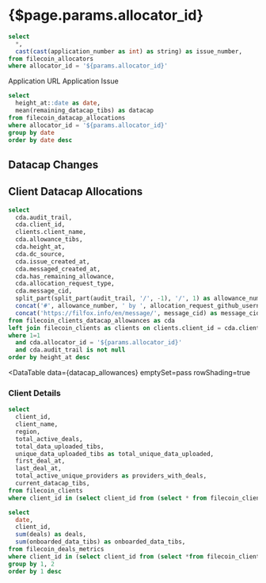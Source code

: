 # {$page.params.allocator_id}

```sql filtered_allocator_info
select
  *,
  cast(cast(application_number as int) as string) as issue_number,
from filecoin_allocators
where allocator_id = '${params.allocator_id}'
```

<Grid cols=2>

<BigLink href='{fmt(filtered_allocator_info[0].application_url)}'>
  Application URL
</BigLink>

<BigLink href='https://github.com/filecoin-project/notary-governance/issues/{fmt(filtered_allocator_info[0].issue_number)}'>
  Application Issue
</BigLink>

</Grid>

<Grid cols=4>

<BigValue
  data={filtered_allocator_info}
  value=allocator_name
  title="Name"
/>

<BigValue
  data={filtered_allocator_info}
  value=allocator_organization_name
  title="Organization"
/>

<BigValue
  data={filtered_allocator_info}
  value=is_multisig
  title="Is Multisig?"
/>

<BigValue
  data={filtered_allocator_info}
  value=allocator_address
  title="Address"
/>

<BigValue
  data={filtered_allocator_info}
  value=allocator_eth_address
  title="ETH Address"
/>

<BigValue
  data={filtered_allocator_info}
  value=initial_allowance_tibs
  title="Initial Allowance (TiBs)"
/>

<BigValue
  data={filtered_allocator_info}
  value=current_allowance_tibs
  title="Current Allowance (TiBs)"
/>

<BigValue
  data={filtered_allocator_info}
  value=remaining_datacap_tibs
  title="Reported Remaining (TiBs)"
/>

<BigValue
  data={filtered_allocator_info}
  value=created_at
  title="Created At"
/>

<BigValue
  data={filtered_allocator_info}
  value=verified_clients_count
  title="Verified Clients"
/>

<BigValue
  data={filtered_allocator_info}
  value=received_datacap_change_tibs
  title="Received Datacap Change (TiBs)"
/>

<BigValue
  data={filtered_allocator_info}
  value=received_datacap_change_90d_tibs
  title="Received Change 90d (TiBs)"
/>

<BigValue
  data={filtered_allocator_info}
  value=datacap_source
  title="Datacap Source"
/>

<BigValue
  data={filtered_allocator_info}
  value=audit_status
  title="Audit Status"
/>

<BigValue
  data={filtered_allocator_info}
  value=is_virtual
  title="Virtual?"
/>

<BigValue
  data={filtered_allocator_info}
  value=is_meta_allocator
  title="Meta Allocator?"
/>

<BigValue
  data={filtered_allocator_info}
  value=message_created_at
  title="Message Created At"
/>

<BigValue
  data={filtered_allocator_info}
  value=metapathway_type
/>

<BigValue
  data={filtered_allocator_info}
  value=associated_org_addresses
/>

<BigValue
  data={filtered_allocator_info}
  value=is_standardized
/>

<BigValue
  data={filtered_allocator_info}
  value=number_of_target_clients
/>

<BigValue
  data={filtered_allocator_info}
  value=minimum_required_storage_povider_replication
/>

<BigValue
  data={filtered_allocator_info}
  value=minimum_required_replicas
/>

<BigValue
  data={filtered_allocator_info}
  value=tooling
/>

<BigValue
  data={filtered_allocator_info}
  value=12m_requested
/>

<BigValue
  data={filtered_allocator_info}
  value=github_handle
/>

<BigValue
  data={filtered_allocator_info}
  value=pathway_addresses_msig
/>

</Grid>

```sql datacap_balance_history
select
  height_at::date as date,
  mean(remaining_datacap_tibs) as datacap
from filecoin_datacap_allocations
where allocator_id = '${params.allocator_id}'
group by date
order by date desc
```

## Datacap Changes

<AreaChart
  data={datacap_balance_history}
  x=date
  y=datacap
  step=true
  handleMissing=connect
  emptySet=pass
/>

## Client Datacap Allocations

```sql datacap_allowances
select
  cda.audit_trail,
  cda.client_id,
  clients.client_name,
  cda.allowance_tibs,
  cda.height_at,
  cda.dc_source,
  cda.issue_created_at,
  cda.messaged_created_at,
  cda.has_remaining_allowance,
  cda.allocation_request_type,
  cda.message_cid,
  split_part(split_part(audit_trail, '/', -1), '/', 1) as allowance_number,
  concat('#', allowance_number, ' by ', allocation_request_github_username) as allowance_label,
  concat('https://filfox.info/en/message/', message_cid) as message_cid_link,
from filecoin_clients_datacap_allowances as cda
left join filecoin_clients as clients on clients.client_id = cda.client_id
where 1=1
  and cda.allocator_id = '${params.allocator_id}'
  and cda.audit_trail is not null
order by height_at desc
```

<DataTable
  data={datacap_allowances}
  emptySet=pass
  rowShading=true
>
  <Column id=audit_trail contentType=link linkLabel=allowance_label title="Allowance"/>
  <Column id=client_id title="Client"/>
  <Column id=client_name/>
  <Column id=allowance_tibs/>
  <Column id=height_at title="Timestamp"/>
  <Column id=dc_source title="Source"/>
  <Column id=issue_created_at title="Issue Created"/>
  <Column id=messaged_created_at title="Message Created"/>
  <Column id=has_remaining_allowance title="Remaining?"/>
  <Column id=allocation_request_type/>
  <Column id=message_cid_link contentType=link linkLabel=message_cid title="Message"/>
</DataTable>

### Client Details

```sql allowances_client_details
select
  client_id,
  client_name,
  region,
  total_active_deals,
  total_data_uploaded_tibs,
  unique_data_uploaded_tibs as total_unique_data_uploaded,
  first_deal_at,
  last_deal_at,
  total_active_unique_providers as providers_with_deals,
  current_datacap_tibs,
from filecoin_clients
where client_id in (select client_id from (select * from filecoin_clients_datacap_allowances where allocator_id = '${params.allocator_id}'))
```

<DataTable
  data={allowances_client_details}
  emptySet=pass
  emptyMessage="No Clients"
/>

```sql client_data_onboarding
select
  date,
  client_id,
  sum(deals) as deals,
  sum(onboarded_data_tibs) as onboarded_data_tibs,
from filecoin_deals_metrics
where client_id in (select client_id from (select *from filecoin_clients_datacap_allowances where allocator_id = '${params.allocator_id}'))
group by 1, 2
order by 1 desc
```

<BarChart
  data={client_data_onboarding}
  x=date
  y=onboarded_data_tibs
  series=client_id
  emptySet=pass
  yFmt="pibs"
  title="Data Onboarding by Allocator's Client"
/>
